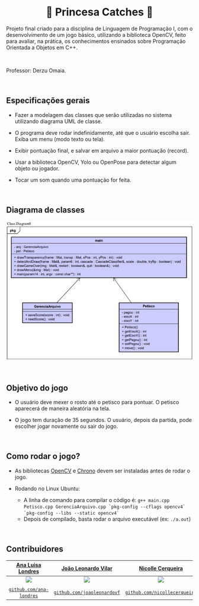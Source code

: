 <h1 align="center"> 🐶  Princesa Catches  🐶</h1>

</h1>
Projeto final criado para a disciplina de Linguagem de Programação I, com o desenvolvimento de um jogo básico, utilizando a biblioteca OpenCV, feito para avaliar, na prática, os conhecimentos ensinados sobre Programação Orientada a Objetos em C++.

<p>&nbsp;</p>

Professor: Derzu Omaia.

<p>&nbsp;</p>

## Especificações gerais

-  Fazer a modelagem das classes que serão utilizadas no sistema utilizando diagrama UML de classe.

- O programa deve rodar indefinidamente, até que o usuário escolha sair. Exiba um menu (modo texto ou tela).

-  Exibir pontuação final, e salvar em arquivo a maior pontuação (record).

- Usar a biblioteca OpenCV, Yolo ou OpenPose para detectar algum objeto ou jogador.

- Tocar um som quando uma pontuação for feita.

<p>&nbsp;</p>

## Diagrama de classes

![Diagrama](https://github.com/ana-londres/OpenCV-Princesa/blob/main/imgs/uml-OpenCV.jpg?raw=true)

<p>&nbsp;</p>

## Objetivo do jogo
- O usuário deve mexer o rosto até o petisco para pontuar. O petisco aparecerá de maneira aleatória na tela.

- O jogo tem duração de 35 segundos. O usuário, depois da partida, pode escolher jogar novamente ou sair do jogo.

<p>&nbsp;</p>

## Como rodar o jogo?
- As bibliotecas [OpenCV](https://sites.google.com/site/derzuomaia/tutoriais/instala%C3%A7%C3%A3o-opencv-no-linux-ubuntu) e [Chrono](https://api.projectchrono.org/tutorial_install_chrono.html) devem ser instaladas antes de rodar o jogo.

- Rodando no Linux Ubuntu:
    - A linha de comando para compilar o código é: ```g++ main.cpp Petisco.cpp GerenciaArquivo.cpp `pkg-config --cflags opencv4` `pkg-config --libs --static opencv4` ```
    - Depois de compilado, basta rodar o arquivo executável (ex: ```./a.out```)

<p>&nbsp;</p>

## Contribuidores

| <a href="https://www.linkedin.com/in/analondres/" target="_blank">**Ana Luisa Londres**</a> | <a href="https://www.linkedin.com/in/jo%C3%A3o-leonardo-vilar-ferreira-163730291/" target="_blank">**João Leonardo Vilar**</a> | <a href="https://www.linkedin.com/in/nicolle-cerqueira-086578291/" target="_blank">**Nicolle Cerqueira**</a> |
| :---------------------------------------------------------------------------------------: | :-----------------------------------------------------------------------------------------: | :---------------------------------------------------------------------------------------: |
| <img src="https://avatars.githubusercontent.com/u/125302336?v=4" width="200px">          | <img src="https://avatars.githubusercontent.com/u/130939869?v=4" width="200px">          | <img src="https://avatars.githubusercontent.com/u/125302668?v=4" width="200px">          |
| <a href="https://github.com/ana-londres" target="_blank">`github.com/ana-londres`</a>  | <a href="https://github.com/joaoleonardovf" target="_blank">`github.com/joaoleonardovf`</a> | <a href="https://github.com/nicollecerqueira" target="_blank">`github.com/nicollecerqueira`</a> |